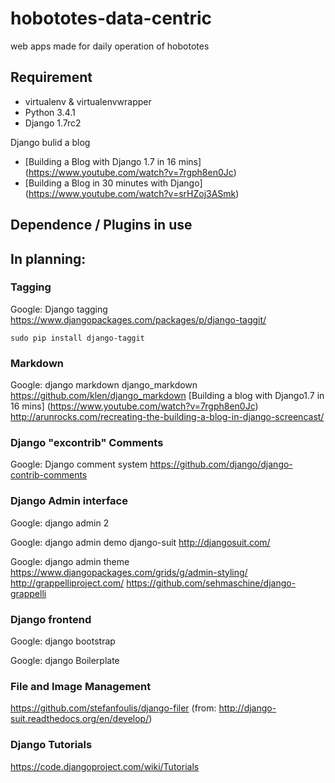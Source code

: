 hobototes-data-centric
======================

web apps made for daily operation of hobototes


## Requirement
* virtualenv & virtualenvwrapper
* Python 3.4.1
* Django 1.7rc2

Django bulid a blog
* [Building a Blog with Django 1.7 in 16 mins] (https://www.youtube.com/watch?v=7rgph8en0Jc)
* [Building a Blog in 30 minutes with Django] (https://www.youtube.com/watch?v=srHZoj3ASmk)
## Dependence / Plugins in use

## In planning:
### Tagging
Google: Django tagging
https://www.djangopackages.com/packages/p/django-taggit/

	sudo pip install django-taggit

### Markdown
Google: django markdown
django_markdown
https://github.com/klen/django_markdown
[Building a blog with Django1.7 in 16 mins] (https://www.youtube.com/watch?v=7rgph8en0Jc)
http://arunrocks.com/recreating-the-building-a-blog-in-django-screencast/

### Django "excontrib" Comments
Google: Django comment system
https://github.com/django/django-contrib-comments

### Django Admin interface
Google: django admin 2


Google: django admin demo
django-suit
http://djangosuit.com/

Google: django admin theme
https://www.djangopackages.com/grids/g/admin-styling/
http://grappelliproject.com/
https://github.com/sehmaschine/django-grappelli

### Django frontend
Google: django bootstrap

Google: django Boilerplate 

### File and Image Management

https://github.com/stefanfoulis/django-filer (from: http://django-suit.readthedocs.org/en/develop/)

### Django Tutorials

https://code.djangoproject.com/wiki/Tutorials